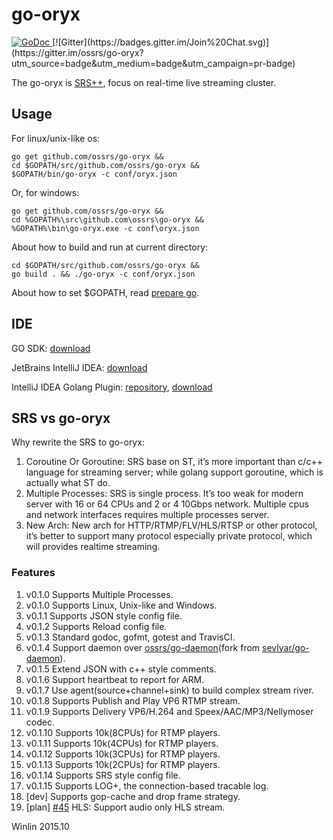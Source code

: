 # go-oryx

<a href="https://godoc.org/github.com/ossrs/go-oryx">
    <img src="https://godoc.org/github.com/ossrs/go-oryx?status.svg" alt="GoDoc">
</a>
[![Gitter](https://badges.gitter.im/Join%20Chat.svg)](https://gitter.im/ossrs/go-oryx?utm_source=badge&utm_medium=badge&utm_campaign=pr-badge)

The go-oryx is [SRS++][srs], focus on real-time live streaming cluster.

## Usage

For linux/unix-like os:

```
go get github.com/ossrs/go-oryx &&
cd $GOPATH/src/github.com/ossrs/go-oryx &&
$GOPATH/bin/go-oryx -c conf/oryx.json
```

Or, for windows:

```
go get github.com/ossrs/go-oryx &&
cd %GOPATH%\src\github.com\ossrs\go-oryx &&
%GOPATH%\bin\go-oryx.exe -c conf\oryx.json
```

About how to build and run at current directory:

```
cd $GOPATH/src/github.com/ossrs/go-oryx &&
go build . && ./go-oryx -c conf/oryx.json
```

About how to set $GOPATH, read [prepare go][go-prepare].

## IDE

GO SDK: [download][go-download]

JetBrains IntelliJ IDEA: [download][go-ide]

IntelliJ IDEA Golang Plugin: [repository][go-ide-plugin], [download][go-ide-plugin-download]

## SRS vs go-oryx

Why rewrite the SRS to go-oryx:

1. Coroutine Or Goroutine: SRS base on ST, it’s more important than c/c++ language for streaming server; while golang support goroutine, which is actually what ST do.
1. Multiple Processes: SRS is single process. It’s too weak for modern server with 16 or 64 CPUs and 2 or 4 10Gbps network. Multiple cpus and network interfaces requires multiple processes server.
1. New Arch: New arch for HTTP/RTMP/FLV/HLS/RTSP or other protocol, it’s better to support many protocol especially private protocol, which will provides realtime streaming.

### Features

1. v0.1.0 Supports Multiple Processes.
1. v0.1.0 Supports Linux, Unix-like and Windows.
1. v0.1.1 Supports JSON style config file.
1. v0.1.2 Supports Reload config file.
1. v0.1.3 Standard godoc, gofmt, gotest and TravisCI.
1. v0.1.4 Support daemon over [ossrs/go-daemon][go-daemon](fork from [sevlyar/go-daemon][fork-go-daemon]).
1. v0.1.5 Extend JSON with c++ style comments.
1. v0.1.6 Support heartbeat to report for ARM.
1. v0.1.7 Use agent(source+channel+sink) to build complex stream river.
1. v0.1.8 Supports Publish and Play VP6 RTMP stream.
1. v0.1.9 Supports Delivery VP6/H.264 and Speex/AAC/MP3/Nellymoser codec.
1. v0.1.10 Supports 10k(8CPUs) for RTMP players.
1. v0.1.11 Supports 10k(4CPUs) for RTMP players.
1. v0.1.12 Supports 10k(3CPUs) for RTMP players.
1. v0.1.13 Supports 10k(2CPUs) for RTMP players.
1. v0.1.14 Supports SRS style config file.
1. v0.1.15 Supports LOG+, the connection-based tracable log.
1. [dev] Supports gop-cache and drop frame strategy.
1. [plan] [#45](#45) HLS: Support audio only HLS stream. 

Winlin 2015.10

[srs]: https://github.com/ossrs/srs

[go-download]: http://www.golangtc.com/download
[go-prepare]: http://blog.csdn.net/win_lin/article/details/40618671
[go-ide]: http://www.jetbrains.com/idea/download
[go-ide-plugin]: https://github.com/go-lang-plugin-org/go-lang-idea-plugin
[go-ide-plugin-download]: https://plugins.jetbrains.com/plugin/5047
[go-daemon]: http://github.com/ossrs/go-daemon
[fork-go-daemon]: http://github.com/sevlyar/go-daemon
